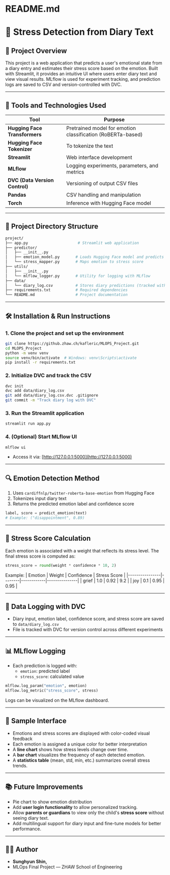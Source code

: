 # README.md
# 📘 Stress Detection from Diary Text

## 🧠 Project Overview
This project is a web application that predicts a user's emotional state from a diary entry and estimates their stress score based on the emotion. Built with Streamlit, it provides an intuitive UI where users enter diary text and view visual results. MLflow is used for experiment tracking, and prediction logs are saved to CSV and version-controlled with DVC.

---

## 🔧 Tools and Technologies Used

| Tool                        | Purpose |
|-----------------------------|---------|
| **Hugging Face Transformers** | Pretrained model for emotion classification (RoBERTa-based) |
| **Hugging Face Tokenizer** | To tokenize the text |
| **Streamlit**               | Web interface development |
| **MLflow**                  | Logging experiments, parameters, and metrics |
| **DVC (Data Version Control)** | Versioning of output CSV files |
| **Pandas**                  | CSV handling and manipulation |
| **Torch**                   | Inference with Hugging Face model |

---

## 📁 Project Directory Structure

``` bash
project/
├── app.py                      # Streamlit web application
├── predictor/
│   ├── __init__.py
│   ├── emotion_model.py       # Loads Hugging Face model and predicts emotions
│   └── stress_mapper.py       # Maps emotion to stress score
├── utils/
│   ├── __init__.py
│   └── mlflow_logger.py       # Utility for logging with MLflow
├── data/
│   └── diary_log.csv          # Stores diary predictions (tracked with DVC)
├── requirements.txt           # Required dependencies
└── README.md                  # Project documentation
```
---
## 🛠 Installation & Run Instructions

### 1. Clone the project and set up the environment
```bash
git clone https://github.zhaw.ch/kafleric/MLOPS_Project.git
cd MLOPS_Project
python -m venv venv
source venv/bin/activate  # Windows: venv\Scripts\activate
pip install -r requirements.txt
```

### 2. Initialize DVC and track the CSV
```bash
dvc init
dvc add data/diary_log.csv
git add data/diary_log.csv.dvc .gitignore
git commit -m "Track diary log with DVC"
```

### 3. Run the Streamlit application
```bash
streamlit run app.py
```

### 4. (Optional) Start MLflow UI
```bash
mlflow ui
```
- Access it via: [http://127.0.0.1:5000](http://127.0.0.1:5000)

---

## 🔍 Emotion Detection Method

1. Uses `cardiffnlp/twitter-roberta-base-emotion` from Hugging Face
2. Tokenizes input diary text
3. Returns the predicted emotion label and confidence score

```python
label, score = predict_emotion(text)
# Example: ("disappointment", 0.89)
```

---

## 🔢 Stress Score Calculation

Each emotion is associated with a weight that reflects its stress level. The final stress score is computed as:

```python
stress_score = round(weight * confidence * 10, 2)
```

Example:
| Emotion        | Weight | Confidence | Stress Score |
|----------------|--------|------------|---------------|
| grief          | 1.0    | 0.92       | 9.2           |
| joy            | 0.1    | 0.95       | 0.95          |

---

## 🧾 Data Logging with DVC
- Diary input, emotion label, confidence score, and stress score are saved to `data/diary_log.csv`
- File is tracked with DVC for version control across different experiments

---

## 📊 MLflow Logging
- Each prediction is logged with:
  - `emotion`: predicted label
  - `stress_score`: calculated value

```python
mlflow.log_param("emotion", emotion)
mlflow.log_metric("stress_score", stress)
```

Logs can be visualized on the MLflow dashboard.

---

## 📌 Sample Interface
- Emotions and stress scores are displayed with color-coded visual feedback
- Each emotion is assigned a unique color for better interpretation
- A **line chart** shows how stress levels change over time.
- A **bar chart** visualizes the frequency of each detected emotion.
- A **statistics table** (mean, std, min, etc.) summarizes overall stress trends.

---

## 📚 Future Improvements
- Pie chart to show emotion distribution
- Add **user login functionality** to allow personalized tracking.
- Allow **parents or guardians** to view only the child's **stress score** without seeing diary text.
- Add multilingual support for diary input and fine-tune models for better performance.

---

## 🙋‍♀️ Author
- **Sunghyun Shin,**
- MLOps Final Project — ZHAW School of Engineering
